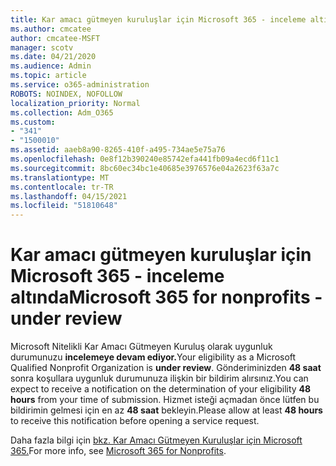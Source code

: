 ```yaml
---
title: Kar amacı gütmeyen kuruluşlar için Microsoft 365 - inceleme altında
ms.author: cmcatee
author: cmcatee-MSFT
manager: scotv
ms.date: 04/21/2020
ms.audience: Admin
ms.topic: article
ms.service: o365-administration
ROBOTS: NOINDEX, NOFOLLOW
localization_priority: Normal
ms.collection: Adm_O365
ms.custom:
- "341"
- "1500010"
ms.assetid: aaeb8a90-8265-410f-a495-734ae5e75a76
ms.openlocfilehash: 0e8f12b390240e85742efa441fb09a4ecd6f11c1
ms.sourcegitcommit: 8bc60ec34bc1e40685e3976576e04a2623f63a7c
ms.translationtype: MT
ms.contentlocale: tr-TR
ms.lasthandoff: 04/15/2021
ms.locfileid: "51810648"
---
```

# <a name="microsoft-365-for-nonprofits---under-review"></a><span data-ttu-id="08a03-102">Kar amacı gütmeyen kuruluşlar için Microsoft 365 - inceleme altında</span><span class="sxs-lookup"><span data-stu-id="08a03-102">Microsoft 365 for nonprofits - under review</span></span>

<span data-ttu-id="08a03-103">Microsoft Nitelikli Kar Amacı Gütmeyen Kuruluş olarak uygunluk durumunuzu **incelemeye devam ediyor.**</span><span class="sxs-lookup"><span data-stu-id="08a03-103">Your eligibility as a Microsoft Qualified Nonprofit Organization is **under review**.</span></span> <span data-ttu-id="08a03-104">Gönderiminizden **48 saat** sonra koşullara uygunluk durumunuza ilişkin bir bildirim alırsınız.</span><span class="sxs-lookup"><span data-stu-id="08a03-104">You can expect to receive a notification on the determination of your eligibility **48 hours** from your time of submission.</span></span> <span data-ttu-id="08a03-105">Hizmet isteği açmadan önce lütfen bu bildirimin gelmesi için en az **48 saat** bekleyin.</span><span class="sxs-lookup"><span data-stu-id="08a03-105">Please allow at least **48 hours** to receive this notification before opening a service request.</span></span> 

<span data-ttu-id="08a03-106">Daha fazla bilgi için [bkz. Kar Amacı Gütmeyen Kuruluşlar için Microsoft 365.](https://www.microsoft.com/nonprofits/microsoft-365)</span><span class="sxs-lookup"><span data-stu-id="08a03-106">For more info, see [Microsoft 365 for Nonprofits](https://www.microsoft.com/nonprofits/microsoft-365).</span></span> 
